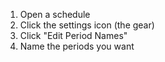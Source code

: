 1. Open a schedule
2. Click the settings icon (the gear)
3. Click "Edit Period Names"
4. Name the periods you want
